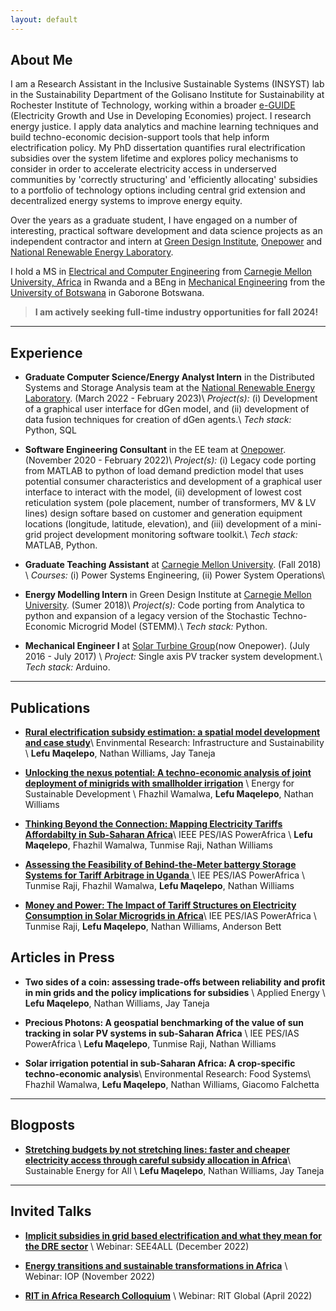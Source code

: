 ```yaml
---
layout: default
---
```


## About Me

I am a Research Assistant in the Inclusive Sustainable Systems (INSYST) lab in the Sustainability Department of the Golisano Institute for Sustainability at Rochester Institute of Technology, working within a broader [e-GUIDE](https://eguide.io) (Electricity Growth and Use in Developing Economies) project.  I research energy justice. I apply data analytics and machine learning techniques and build techno-economic decision-support tools that help inform electrification policy. My PhD dissertation quantifies rural electrification subsidies over the system lifetime and explores policy mechanisms to consider in order to accelerate electricity access in underserved communities by 'correctly structuring' and 'efficiently allocating' subsidies to a portfolio of technology options including central grid extension and decentralized energy systems to improve energy equity.

Over the years as a graduate student, I have engaged on a number of interesting, practical software development and data science projects as an independent contractor and intern at [Green Design Institute](https://www.cmu.edu/epp/research/research-centers/), [Onepower](https://1pwrafrica.com) and [National Renewable Energy Laboratory](https://www.nrel.gov/analysis/dgen/).

I hold a MS in [Electrical and Computer Engineering](https://www.ece.cmu.edu/academics/ms-ece/) from [Carnegie Mellon University, Africa](https://www.cmu.edu/https://www.africa.engineering.cmu.edu/) in Rwanda and a BEng in [Mechanical Engineering](https://www.ub.bw/discover/faculties/engineering-and-technology/mechanical-engineering) from the [University of Botswana](https://www.ub.bw) in Gaborone Botswana.


> **I am actively seeking full-time industry opportunities for fall 2024!**

---

## Experience

* **Graduate Computer Science/Energy Analyst Intern** in the Distributed Systems and Storage Analysis team at the [National Renewable Energy Laboratory](https://www.nrel.gov/analysis/dgen/). (March 2022 - February 2023)\\
*Project(s):* (i) Development of a graphical user interface for dGen model, and (ii) development of data fusion techniques for creation of dGen agents.\\
*Tech stack:* Python, SQL


* **Software Engineering Consultant** in the EE team at [Onepower](https://1pwrafrica.com). (November 2020 - February 2022)\\
*Project(s):* (i) Legacy code porting from MATLAB to python of load demand prediction model that uses potential consumer characteristics and development of a graphical user interface to interact with the model, (ii) development of lowest cost reticulation system (pole placement, number of transformers, MV & LV lines) design softare based on customer and generation equipment locations (longitude, latitude, elevation), and (iii) development of a mini-grid project development monitoring software toolkit.\\
*Tech stack:* MATLAB, Python. 


* **Graduate Teaching Assistant** at [Carnegie Mellon University](https://www.cmu.edu/https://www.africa.engineering.cmu.edu). (Fall 2018) \\
*Courses:* (i) Power Systems Engineering, (ii) Power System Operations\\


* **Energy Modelling Intern** in Green Design Institute at [Carnegie Mellon University](https://www.cmu.edu/epp/research/research-centers/). (Sumer 2018)\\
*Project(s):* Code porting from Analytica to python and expansion of a legacy version of the Stochastic Techno-Economic Microgrid Model (STEMM).\\
*Tech stack:* Python.

* **Mechanical Engineer I** at [Solar Turbine Group](https://1pwrafrica.com)(now Onepower). (July 2016 - July 2017) \\
*Project:* Single axis PV tracker system development.\\
*Tech stack:* Arduino.

---

## Publications

* [**Rural electrification subsidy estimation: a spatial model development and case study**](https://iopscience.iop.org/article/10.1088/2634-4505/ac9711)\\
  Envinmental Research: Infrastructure and Sustainability \\
  **Lefu Maqelepo**, Nathan Williams, Jay Taneja
  
* [**Unlocking the nexus potential: A techno-economic analysis of joint deployment of minigrids with smallholder irrigation**](https://www.sciencedirect.com/science/article/abs/pii/S0973082623002028) \\
  Energy for Sustainable Development \\
  Fhazhil Wamalwa, **Lefu Maqelepo**, Nathan Williams

* [**Thinking Beyond the Connection: Mapping Electricity Tariffs Affordabilty in Sub-Saharan Africa**](https://ieeexplore.ieee.org/abstract/document/10363253)\\
  IEEE PES/IAS PowerAfrica \\
  **Lefu Maqelepo**, Fhazhil Wamalwa, Tunmise Raji, Nathan Williams

* [**Assessing the Feasibility of Behind-the-Meter battergy Storage Systems for Tariff Arbitrage in Uganda** ](https://ieeexplore.ieee.org/abstract/document/10363252)\\
  IEE PES/IAS PowerAfrica \\
  Tunmise Raji, Fhazhil Wamalwa, **Lefu Maqelepo**, Nathan Williams

* [**Money and Power: The Impact of Tariff Structures on Electricity Consumption in Solar Microgrids in Africa**](https://ieeexplore.ieee.org/abstract/document/9905330)\\
  IEE PES/IAS PowerAfrica \\
  Tunmise Raji, **Lefu Maqelepo**, Nathan Williams, Anderson Bett

## Articles in Press
* **Two sides of a coin: assessing trade-offs between reliability and profit in min grids and the policy implications for subsidies** \\
  Applied Energy \\
  **Lefu Maqelepo**, Nathan Williams, Jay Taneja

* **Precious Photons: A geospatial benchmarking of the value of sun tracking in solar PV systems in sub-Saharan Africa** \\
  IEE PES/IAS PowerAfrica \\
  **Lefu Maqelepo**, Tunmise Raji, Nathan Williams

* **Solar irrigation potential in sub-Saharan Africa: A crop-specific techno-economic analysis**\\
  Environmental Research: Food Systems\\
  Fhazhil Wamalwa, **Lefu Maqelepo**, Nathan Williams, Giacomo Falchetta

---
## Blogposts

* [**Stretching budgets by not stretching lines: faster and cheaper electricity access through careful subsidy allocation in Africa**](https://www.seforall.org/news/stretching-budgets-by-not-stretching-power-lines-faster-and-cheaper-electricity-access-through)\\
Sustainable Energy for All \\
	**Lefu Maqelepo**, Nathan Williams, Jay Taneja

---
## Invited Talks
* [**Implicit subsidies in grid based electrification and what they mean for the DRE sector**](https://www.seforall.org/events/implicit-subsidies-in-grid-based-electrification-and-what-they-mean-for-the-dre-sector) \\
  Webinar: SEE4ALL (December 2022)

* [**Energy transitions and sustainable transformations in Africa**](https://physicsworld.com/a/energy-transitions-and-sustainable-transformations-in-africa/) \\
  Webinar: IOP (November 2022)

* [**RIT in Africa Research Colloquium**](https://www.rit.edu/academicaffairs/global/rit-africa-research-colloquium) \\
  Webinar: RIT Global (April 2022)

